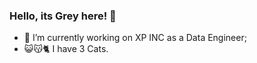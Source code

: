 ### Hello, its Grey here! 👋

- 🔭 I’m currently working on XP INC as a Data Engineer;
- 😺😽🐈 I have 3 Cats.

<!--
**GreyCosSil/GreyCosSil** is a ✨ _special_ ✨ repository because its `README.md` (this file) appears on your GitHub profile.

Here are some ideas to get you started:

- 🔭 I’m currently working on XP INC as a Data Engineer
- 🌱 I’m currently learning Kafka
- 👯 I’m looking to collaborate on ...
- 🤔 I’m looking for help with ...
- 💬 Ask me about ...
- 📫 How to reach me: ...
- 😄 Pronouns: ...
- ⚡ Fun fact: I have 3 Cats ❤️

